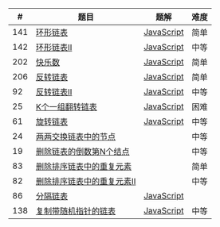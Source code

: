 |#| 题目 | 题解 | 难度 |
|-| ---- | ---- | ---- |
|141|[环形链表](https://leetcode.cn/problems/linked-list-cycle/)|[JavaScript](linklist/141.%20linked-list-cycle.js)|简单|
|142|[环形链表II](https://leetcode.cn/problems/linked-list-cycle-ii/)|[JavaScript](linklist/142.%20linked-list-cycyle-ii.js)|中等|
|202|[快乐数](https://leetcode.cn/problems/happy-number/)|[JavaScript](linklist/202.%20happy-numer.js)|简单|
|206|[反转链表](https://leetcode.cn/problems/reverse-linked-list/)|[JavaScript](linklist/206.reverse-linked-list.js)|简单|
|92|[反转链表II](https://leetcode.cn/problems/reverse-linked-list-ii/)|[JavaScript](linklist/92.reverse-linked-list-ii.js)|中等|
|25|[K个一组翻转链表](https://leetcode.cn/problems/reverse-nodes-in-k-group/)|[JavaScript](linklist/25.reverse-nodes-in-k-group.js)|困难|
|61|[旋转链表](https://leetcode.cn/problems/rotate-list/)|[JavaScript](linklist/61.rotate-list.js)|中等|
|24|[两两交换链表中的节点](https://leetcode.cn/problems/swap-nodes-in-pairs/)||中等|
|19|[删除链表的倒数第N个结点](https://leetcode.cn/problems/remove-nth-node-from-end-of-list/)||中等|
|83|[删除排序链表中的重复元素](https://leetcode.cn/problems/remove-duplicates-from-sorted-list/)||简单|
|82|[删除排序链表中的重复元素II](https://leetcode.cn/problems/remove-duplicates-from-sorted-list-ii/)||中等|
|86|[分隔链表](https://leetcode.cn/problems/partition-list/)|[JavaScript](linklist/68.%20partition-list.js)||中等|
|138|[复制带随机指针的链表](https://leetcode.cn/problems/copy-list-with-random-pointer/)|[JavaScript](linklist/138.%20copy-list-with-random-pointer.js)|中等|
